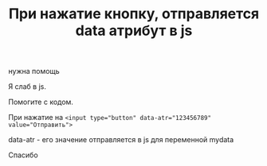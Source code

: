 ﻿---
title: "При нажатие кнопку, отправляется data атрибут в js"
se.owner.user_id: 380697
se.owner.display_name: "Tilea Website"
se.owner.link: "https://ru.meta.stackoverflow.com/users/380697/tilea-website"
se.link: "https://ru.meta.stackoverflow.com/questions/10700/%d0%9f%d1%80%d0%b8-%d0%bd%d0%b0%d0%b6%d0%b0%d1%82%d0%b8%d0%b5-%d0%ba%d0%bd%d0%be%d0%bf%d0%ba%d1%83-%d0%be%d1%82%d0%bf%d1%80%d0%b0%d0%b2%d0%bb%d1%8f%d0%b5%d1%82%d1%81%d1%8f-data-%d0%b0%d1%82%d1%80%d0%b8%d0%b1%d1%83%d1%82-%d0%b2-js"
se.question_id: 10700
se.post_type: question
---
<p>нужна помощь</p>
<p>Я слаб в js.</p>
<p>Помогите с кодом.</p>
<p>При нажатие на <code>&lt;input type=&quot;button&quot; data-atr=&quot;123456789&quot; value=&quot;Отправить&quot;&gt;</code></p>
<p>data-atr - его значение отправляется в js для переменной mydata</p>
<p>Спасибо</p>
